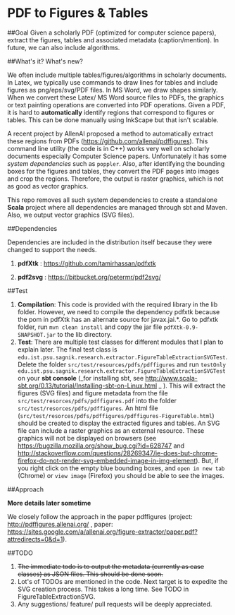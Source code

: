 # PDF to Figures & Tables

##Goal
Given a scholarly PDF (optimized for computer science papers), extract the figures, tables and associated metadata (caption/mention). In future, we can also include algorithms.

##What's it? What's new?

We often include multiple tables/figures/algorithms in scholarly documents. In Latex, we typically use commands to draw lines for tables and include figures as png/eps/svg/PDF files. In MS Word, we draw shapes similarly. When we convert these Latex/ MS Word source files to PDFs, the graphics or text painting operations are converted into PDF operations. Given a PDF, it is hard to **automatically** identify regions that correspond to figures or tables. This can be done manually using InkScape but that isn't scalable.   

A recent project by AllenAI proposed a method to automatically extract these regions from PDFs (https://github.com/allenai/pdffigures). This command line utility (the code is in C++) works very well on scholarly documents especially Computer Science papers. Unfortunately it has some _system dependencies_ such as `poppler`. Also, after identifying the bounding boxes for the figures and tables, they convert the PDF pages into images and crop the regions. Therefore, the output is raster graphics, which is not as good as vector graphics.
  
This repo removes all such system dependencies to create a standalone **Scala** project where all dependencies are managed through sbt and Maven. Also, we output vector graphics (SVG files).

##Dependencies

Dependencies are included in the distribution itself because they were changed to support the needs.

1. **pdfXtk** : https://github.com/tamirhassan/pdfxtk

2. **pdf2svg** : https://bitbucket.org/petermr/pdf2svg/
     
##Test
1. **Compilation**: This code is provided with the required library in the lib folder. However, we need to compile the dependency pdfxtk because the pom in pdfXtk has an alternate source for javax.jai.\*. Go to pdfxtk folder, run `mvn clean install` and copy the jar file `pdfXtk-0.9-SNAPSHOT.jar` to the lib directory.  
2. **Test**: There are multiple test classes for different modules that I plan to explain later. The final test class is `edu.ist.psu.sagnik.research.extractor.FigureTableExtractionSVGTest`. Delete the folder `src/test/resources/pdfs/pdffigures` and run `testOnly edu.ist.psu.sagnik.research.extractor.FigureTableExtractionSVGTest` on your **sbt console** (_for installing sbt, see http://www.scala-sbt.org/0.13/tutorial/Installing-sbt-on-Linux.html _ ). This will extract the figures (SVG files) and figure metadata from the file `src/test/resorces/pdfs/pdffigures.pdf` into the folder `src/test/resorces/pdfs/pdffigures`. An html file (`src/test/resorces/pdfs/pdffigures/pdffigures-FigureTable.html`) should be created to display the extracted figures and tables. An SVG file can include a raster graphics as an external resource. These graphics will not be displayed on browsers (see https://bugzilla.mozilla.org/show_bug.cgi?id=628747 and http://stackoverflow.com/questions/28269347/ie-does-but-chrome-firefox-do-not-render-svg-embedded-image-in-img-element). But, if you right click on the empty blue bounding boxes, and `open in new tab` (Chrome) or `view image` (Firefox) you should be able to see the images.        

##Approach

**More details later sometime**

We closely follow the approach in the paper pdffigures (project: http://pdffigures.allenai.org/ , paper: https://sites.google.com/a/allenai.org/figure-extractor/paper.pdf?attredirects=0&d=1).

##TODO

1. ~~The immediate todo is to output the metadata (currently as case classes) as JSON files. This should be done soon.~~
2. Lot's of TODOs are mentioned in the code.
 Next target is to expedite the SVG creation process. This takes a long time. See TODO in FigureTableExtractionSVG. 
3. Any suggestions/ feature/ pull requests will be deeply appreciated. 
   
 



